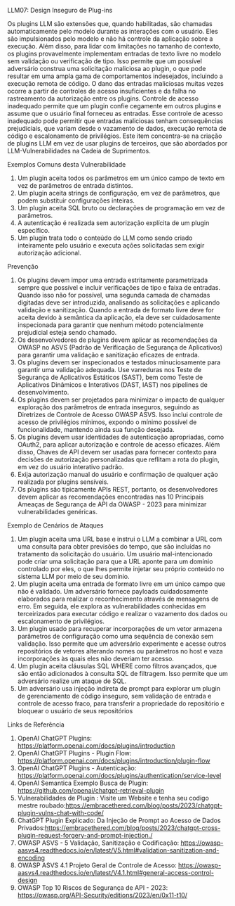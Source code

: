 LLM07: Design Inseguro de Plug-ins


Os plugins LLM são extensões que, quando habilitadas, são chamadas automaticamente pelo modelo durante as interações com o usuário. Eles são impulsionados pelo modelo e não há controle da aplicação sobre a execução. Além disso, para lidar com limitações no tamanho de contexto, os plugins provavelmente implementam entradas de texto livre no modelo sem validação ou verificação de tipo. Isso permite que um possível adversário construa uma solicitação maliciosa ao plugin, o que pode resultar em uma ampla gama de comportamentos indesejados, incluindo a execução remota de código.
O dano das entradas maliciosas muitas vezes ocorre a partir de controles de acesso insuficientes e da falha no rastreamento da autorização entre os plugins. Controle de acesso inadequado permite que um plugin confie cegamente em outros plugins e assume que o usuário final forneceu as entradas. Esse controle de acesso inadequado pode permitir que entradas maliciosas tenham consequências prejudiciais, que variam desde o vazamento de dados, execução remota de código e escalonamento de privilégios.
Este item concentra-se na criação de plugins LLM em vez de usar plugins de terceiros, que são abordados por LLM-Vulnerabilidades na Cadeia de Suprimentos.




Exemplos Comuns desta Vulnerabilidade


1. Um plugin aceita todos os parâmetros em um único campo de texto em vez de parâmetros de entrada distintos.
2. Um plugin aceita strings de configuração, em vez de parâmetros, que podem substituir configurações inteiras.
3. Um plugin aceita SQL bruto ou declarações de programação em vez de parâmetros.
4. A autenticação é realizada sem autorização explícita de um plugin específico.
5. Um plugin trata todo o conteúdo do LLM como sendo criado inteiramente pelo usuário e executa ações solicitadas sem exigir autorização adicional.


Prevenção


1. Os plugins devem impor uma entrada estritamente parametrizada sempre que possível e incluir verificações de tipo e faixa de entradas. Quando isso não for possível, uma segunda camada de chamadas digitadas deve ser introduzida, analisando as solicitações e aplicando validação e sanitização. Quando a entrada de formato livre deve for aceita devido à semântica da aplicação, ela deve ser cuidadosamente inspecionada para garantir que nenhum método potencialmente prejudicial esteja sendo chamado.
2. Os desenvolvedores de plugins devem aplicar as recomendações da OWASP no ASVS (Padrão de Verificação de Segurança de Aplicativos) para garantir uma validação e sanitização eficazes de entrada.
3. Os plugins devem ser inspecionados e testados minuciosamente para garantir uma validação adequada. Use varreduras nos Teste de Segurança de Aplicativos Estáticos (SAST), bem como Teste de Aplicativos Dinâmicos e Interativos (DAST, IAST) nos pipelines de desenvolvimento.
4. Os plugins devem ser projetados para minimizar o impacto de qualquer exploração dos parâmetros de entrada inseguros, seguindo as Diretrizes de Controle de Acesso OWASP ASVS. Isso inclui controle de acesso de privilégios mínimos, expondo o mínimo possível de funcionalidade, mantendo ainda sua função desejada.
5. Os plugins devem usar identidades de autenticação apropriadas, como OAuth2, para aplicar autorização e controle de acesso eficazes. Além disso, Chaves de API devem ser usadas para fornecer contexto para decisões de autorização personalizadas que reflitam a rota do plugin, em vez do usuário interativo padrão.
6. Exija autorização manual do usuário e confirmação de qualquer ação realizada por plugins sensíveis.
7. Os plugins são tipicamente APIs REST, portanto, os desenvolvedores devem aplicar as recomendações encontradas nas 10 Principais Ameaças de Segurança de API da OWASP - 2023 para minimizar vulnerabilidades genéricas.


Exemplo de Cenários de Ataques


1. Um plugin aceita uma URL base e instrui o LLM a combinar a URL com uma consulta para obter previsões do tempo, que são incluídas no tratamento da solicitação do usuário. Um usuário mal-intencionado pode criar uma solicitação para que a URL aponte para um domínio controlado por eles, o que lhes permite injetar seu próprio conteúdo no sistema LLM por meio de seu domínio.
2. Um plugin aceita uma entrada de formato livre em um único campo que não é validado. Um adversário fornece payloads cuidadosamente elaborados para realizar o reconhecimento através de mensagens de erro. Em seguida, ele explora as vulnerabilidades conhecidas em terceirizados para executar código e realizar o vazamento dos dados ou escalonamento de privilégios.
3. Um plugin usado para recuperar incorporações de um vetor armazena parâmetros de configuração como uma sequência de conexão sem validação. Isso permite que um adversário experimente e acesse outros repositórios de vetores alterando nomes ou parâmetros no host e vaza incorporações às quais eles não deveriam ter acesso.
4. Um plugin aceita cláusulas SQL WHERE como filtros avançados, que são então adicionados à consulta SQL de filtragem. Isso permite que um adversário realize um ataque de SQL.
5. Um adversário usa injeção indireta de prompt para explorar um plugin de gerenciamento de código inseguro, sem validação de entrada e controle de acesso fraco, para transferir a propriedade do repositório e bloquear o usuário de seus repositórios


Links de Referência


1. OpenAI ChatGPT Plugins: https://platform.openai.com/docs/plugins/introduction
2. OpenAI ChatGPT Plugins - Plugin Flow: https://platform.openai.com/docs/plugins/introduction/plugin-flow
3. OpenAI ChatGPT Plugins - Autenticação: https://platform.openai.com/docs/plugins/authentication/service-level
4. OpenAI Semantica Exemplo Busca de Plugin: https://github.com/openai/chatgpt-retrieval-plugin
5. Vulnerabilidades de Plugin : Visite um Website e tenha seu codigo mestre roubado:https://embracethered.com/blog/posts/2023/chatgpt-plugin-vulns-chat-with-code/
6. ChatGPT Plugin Explicado: Da Injeção de Prompt ao Acesso de Dados Privados:https://embracethered.com/blog/posts/2023/chatgpt-cross-plugin-request-forgery-and-prompt-injection./
7. OWASP ASVS - 5 Validação, Sanitização e Codificação: https://owasp-aasvs4.readthedocs.io/en/latest/V5.html#validation-sanitization-and-encoding
8. OWASP ASVS 4.1 Projeto Geral de Controle de Acesso: https://owasp-aasvs4.readthedocs.io/en/latest/V4.1.html#general-access-control-design
9. OWASP Top 10 Riscos de Segurança de API - 2023: https://owasp.org/API-Security/editions/2023/en/0x11-t10/




